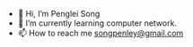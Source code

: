 - 👋 Hi, I’m Penglei Song
- 🌱 I’m currently learning computer network.
- 📫 How to reach me songpenley@gmail.com

<!---
penley277/penley277 is a ✨ special ✨ repository because its `README.md` (this file) appears on your GitHub profile.
You can click the Preview link to take a look at your changes.
--->
